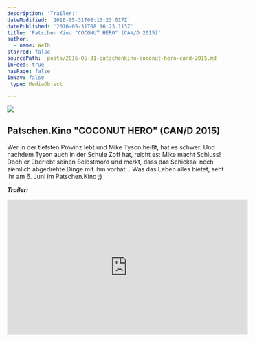 ```yaml
---
description: 'Trailer:'
dateModified: '2016-05-31T08:16:23.017Z'
datePublished: '2016-05-31T08:16:23.113Z'
title: 'Patschen.Kino "COCONUT HERO" (CAN/D 2015)'
author:
  - name: WeTh
starred: false
sourcePath: _posts/2016-05-31-patschenkino-coconut-hero-cand-2015.md
inFeed: true
hasPage: false
inNav: false
_type: MediaObject

---
```

<article style=""><img src="https://the-grid-user-content.s3-us-west-2.amazonaws.com/fd30a93c-65aa-4cea-b7a8-3d4124b32e09.jpg" /><h1>Patschen.Kino "COCONUT HERO" (CAN/D 2015)</h1><p>Wer in der tiefsten Provinz lebt und Mike Tyson heißt, hat es schwer. Und nachdem Tyson auch in der Schule Zoff hat, reicht es: Mike macht Schluss! Doch er überlebt seinen Selbstmord und merkt, dass das Schicksal noch ziemlich abgedrehte Dinge mit ihm vorhat... Was das Leben alles bietet, seht ihr am 6. Juni im Patschen.Kino ;)</p></article>

_**Trailer:**_

<iframe width="560" height="315" src="https://www.youtube.com/embed/L5XizqFR\_zo" frameborder="0" allowfullscreen\></iframe\>